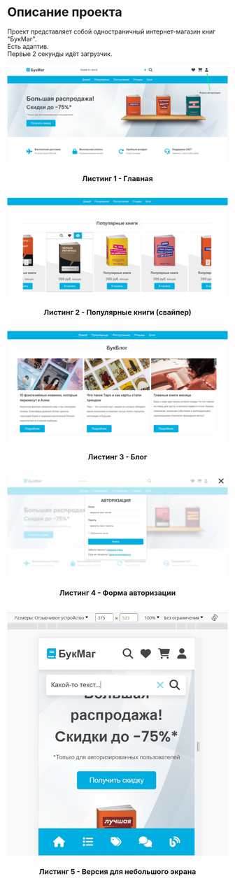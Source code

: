 # Описание проекта

Проект представляет собой одностраничный интернет-магазин книг "БукМаг".
<br>Есть адаптив.
<br>Первые 2 секунды идёт загрузчик.

<img src="/listing/Screenshot_1.jpg" />
<h3 align="center">Листинг 1 - Главная</h3>
<br>
<img src="/listing/Screenshot_2.jpg" />
<h3 align="center">Листинг 2 - Популярные книги (свайпер)</h3>
<br>
<img src="/listing/Screenshot_3.jpg" />
<h3 align="center">Листинг 3 - Блог</h3>
<br>
<img src="/listing/Screenshot_4.jpg" />
<h3 align="center">Листинг 4 - Форма авторизации</h3>
<br>
<img src="/listing/Screenshot_5.jpg" />
<h3 align="center">Листинг 5 - Версия для небольшого экрана</h3>
